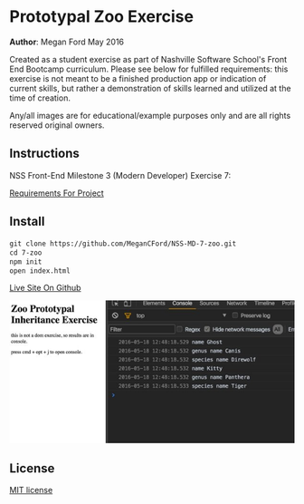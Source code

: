# Prototypal Zoo Exercise

**Author**: Megan Ford May 2016 


Created as a student exercise as part of Nashville Software School's Front End Bootcamp curriculum. Please see below for fulfilled requirements: this exercise is not meant to be a finished production app or indication of current skills, but rather a demonstration of skills learned and utilized at the time of creation.


Any/all images are for educational/example purposes only and are all rights reserved original owners. 


## Instructions


NSS Front-End Milestone 3 (Modern Developer) Exercise 7: 


[Requirements For Project](https://github.com/nashville-software-school/front-end-milestones/blob/master/4-modern-javascript-developer/exercises/MJ_PROTOTYPAL_ZOO.md)



## Install


``` 
git clone https://github.com/MeganCFord/NSS-MD-7-zoo.git
cd 7-zoo
npm init
open index.html
```

[Live Site On Github](http://megancford.github.io/NSS-MD-7-zoo)


![screenshot](zoo-screenshot.jpg)


## License 


[MIT license](LICENSE.md)

